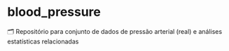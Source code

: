 # blood_pressure
🗂 Repositório para conjunto de dados de pressão arterial (real) e análises estatísticas relacionadas

